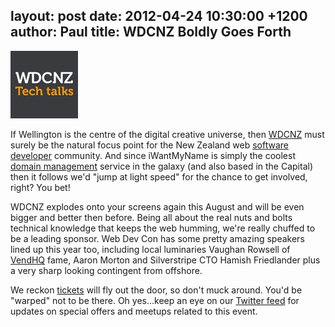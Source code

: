 layout: post
date: 2012-04-24 10:30:00 +1200
author: Paul
title: WDCNZ Boldly Goes Forth
----

![wdcnz.jpg](/media/2012-04-24-wdcnz.jpg)

If Wellington is the centre of the digital creative universe, then [WDCNZ](http://wdcnz.com/)  must surely be the natural focus point for the New Zealand web [software developer](https://iwantmyname.co.nz/services/developer/) community. And since iWantMyName is simply the coolest [domain management](https://iwantmyname.co.nz/) service in the galaxy (and also based in the Capital) then it follows we'd "jump at light speed" for the chance to get involved, right? You bet!

WDCNZ explodes onto your screens again this August and will be even bigger and better then before. Being all about the real nuts and bolts technical knowledge that keeps the web humming, we're really chuffed to be a leading sponsor. Web Dev Con has some pretty amazing speakers lined up this year too, including local luminaries Vaughan Rowsell of [VendHQ](http://evanhugh.com/2011/08/10/vendhq-banks-funding-round/) fame, Aaron Morton and Silverstripe CTO Hamish Friedlander plus a very sharp looking contingent from offshore.

We reckon [tickets](http://archived.link/https://wdcnz-2012.lilregie.com/step1) will fly out the door, so don't muck around. You'd be "warped" not to be there. Oh yes...keep an eye on our [Twitter feed](https://twitter.com/iWantMyNameNZ) for updates on special offers and meetups related to this event.
